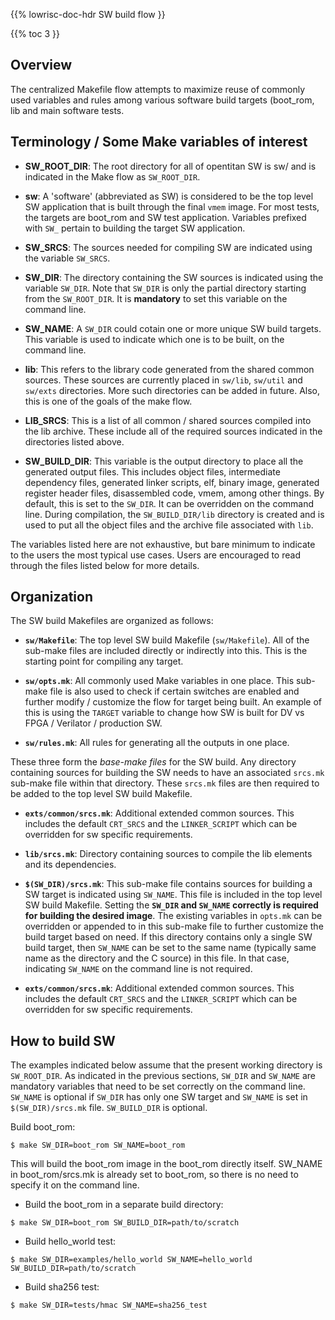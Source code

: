 {{% lowrisc-doc-hdr SW build flow }}

{{% toc 3 }}

## Overview
The centralized Makefile flow attempts to maximize reuse of commonly used
variables and rules among various software build targets (boot_rom, lib and
main software tests.

## Terminology / Some Make variables of interest
- **SW_ROOT_DIR**: The root directory for all of opentitan SW is sw/ and is
  indicated in the Make flow as `SW_ROOT_DIR`.

- **sw**: A 'software' (abbreviated as SW) is considered to be the top level
  SW application that is built through the final `vmem` image. For most tests, the
  targets are boot_rom and SW test application. Variables prefixed with `SW_`
  pertain to building the target SW application.

- **SW_SRCS**: The sources needed for compiling SW are indicated using the
  variable `SW_SRCS`.

- **SW_DIR**: The directory containing the SW sources is indicated using the
  variable `SW_DIR`. Note that `SW_DIR` is only the partial directory starting
  from the `SW_ROOT_DIR`. It is **mandatory** to set this variable on the command
  line.

- **SW_NAME**: A `SW_DIR` could cotain one or more unique SW build targets.
  This variable is used to indicate which one is to be built, on the command
  line.

- **lib**: This refers to the library code generated from the shared common
  sources. These sources are currently placed in `sw/lib`, `sw/util` and
  `sw/exts` directories. More such directories can be added in future.
  Also, this is one of the goals of the make flow.

- **LIB_SRCS**: This is a list of all common / shared sources compiled into the
  lib archive. These include all of the required sources indicated in the
  directories listed above.

- **SW_BUILD_DIR**: This variable is the output directory to place all the
  generated output files. This includes object files, intermediate dependency
  files, generated linker scripts, elf, binary image, generated register header
  files, disassembled code, vmem, among other things. By default, this is set to
  the `SW_DIR`. It can be overridden on the command line. During compilation, the
  `SW_BUILD_DIR/lib` directory is created and is used to put all the object files
  and the archive file associated with `lib`.

The variables listed here are not exhaustive, but bare minimum to indicate to
the users the most typical use cases. Users are encouraged to read through
the files listed below for more details.

## Organization
The SW build Makefiles are organized as follows:

- **`sw/Makefile`**: The top level SW build Makefile (`sw/Makefile`). All of the
  sub-make files are included directly or indirectly into this. This is the
  starting point for compiling any target.

- **`sw/opts.mk`**: All commonly used Make variables in one place. This sub-make
  file is also used to check if certain switches are enabled and further modify /
  customize the flow for target being built. An example of this is using the `TARGET`
  variable to change how SW is built for DV vs FPGA / Verilator / production SW.

- **`sw/rules.mk`**: All rules for generating all the outputs in one place.

These three form the *base-make files* for the SW build. Any directory containing
sources for building the SW needs to have an associated `srcs.mk` sub-make file
within that directory. These `srcs.mk` files are then required to be added to the
top level SW build Makefile.

- **`exts/common/srcs.mk`**: Additional extended common sources. This includes
    the default `CRT_SRCS` and the `LINKER_SCRIPT` which can be overridden for
    sw specific requirements.

- **`lib/srcs.mk`**: Directory containing sources to compile the lib elements and
  its dependencies.

- **`$(SW_DIR)/srcs.mk`**: This sub-make file contains sources for building a SW
  target is indicated using `SW_NAME`. This file is included in the top level
  SW build Makefile. Setting the **`SW_DIR` and `SW_NAME` correctly is
  required for building the desired image**. The existing variables in
  `opts.mk` can be overridden or appended to in this sub-make file to further
  customize the build target based on need. If this directory contains only a
  single SW build target, then `SW_NAME` can be set to the same name (typically
  same name as the directory and the C source) in this file. In that case, indicating
  `SW_NAME` on the command line is not required.

- **`exts/common/srcs.mk`**: Additional extended common sources. This includes
    the default `CRT_SRCS` and the `LINKER_SCRIPT` which can be overridden for
    sw specific requirements.

## How to build SW
The examples indicated below assume that the present working directory is
`SW_ROOT_DIR`. As indicated in the previous sections, `SW_DIR` and `SW_NAME` are
mandatory variables that need to be set correctly on the command line. `SW_NAME`
is optional if `SW_DIR` has only one SW target and `SW_NAME` is set in
`$(SW_DIR)/srcs.mk` file. `SW_BUILD_DIR` is optional.

Build boot_rom:
```console
$ make SW_DIR=boot_rom SW_NAME=boot_rom
```

This will build the boot_rom image in the boot_rom directly itself. SW_NAME in
boot_rom/srcs.mk is already set to boot_rom, so there is no need to specify it
on the command line.

- Build the boot_rom in a separate build directory:
```console
$ make SW_DIR=boot_rom SW_BUILD_DIR=path/to/scratch
```

- Build hello_world test:
```console
$ make SW_DIR=examples/hello_world SW_NAME=hello_world SW_BUILD_DIR=path/to/scratch
```

- Build sha256 test:
```console
$ make SW_DIR=tests/hmac SW_NAME=sha256_test
```
